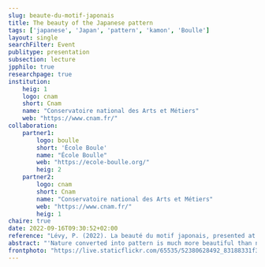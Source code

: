 ```yaml
---
slug: beaute-du-motif-japonais
title: The beauty of the Japanese pattern
tags: ['japanese', 'Japan', 'pattern', 'kamon', 'Boulle']
layout: single
searchFilter: Event
publitype: presentation
subsection: lecture
jpphilo: true
researchpage: true
institution:
    heig: 1
    logo: cnam
    short: Cnam
    name: "Conservatoire national des Arts et Métiers"
    web: "https://www.cnam.fr/"
collaboration:
    partner1:
        logo: boulle
        short: 'École Boule'
        name: "École Boulle"
        web: "https://ecole-boulle.org/"
        heig: 2
    partner2:
        logo: cnam
        short: Cnam
        name: "Conservatoire national des Arts et Métiers"
        web: "https://www.cnam.fr/"
        heig: 1
chaire: true
date: 2022-09-16T09:30:52+02:00
reference: "Lévy, P. (2022). La beauté du motif japonais, presented at École Boulle, Paris, France. September 09th, 2022."
abstract: "'Nature converted into pattern is much more beautiful than nature as it is given'. This surprising sentence written by the Japanese intellectual Yanagi Soetsu, founder of the mingei movement, invites us to reflect on the place of pattern in Japanese aesthetic culture. This reflection will provide the opportunity to discuss a Japanese perspective of beauty in craft and design, notably by addressing the notion of emptiness, irregularity and ainsity."
frontphoto: "https://live.staticflickr.com/65535/52380628492_83188331f3_m.jpg"
---
```

